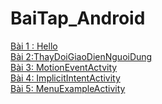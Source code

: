 # BaiTap_Android
[Bài 1 : Hello ](https://github.com/LeVOPhuongAnh/Hello-master)
</br>
[Bài 2:ThayDoiGiaoDienNguoiDung](https://github.com/LeVOPhuongAnh/Bai1_ThayDoiGiaoDienNguoiDung)
</br>
[Bài 3: MotionEventActvity](https://github.com/LeVOPhuongAnh/MotionEventActvity)
</br>
[Bài 4: ImplicitIntentActivity](https://github.com/LeVOPhuongAnh/ImplicitIntentActivity)
</br>
[Bài 5: MenuExampleActivity](https://github.com/LeVOPhuongAnh/MenuExampleActivity)
</br>
